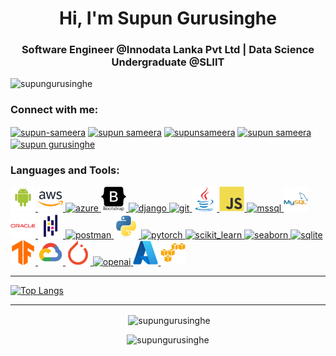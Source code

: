 <h1 align="center">Hi, I'm Supun Gurusinghe</h1>
<h3 align="center">Software Engineer @Innodata Lanka Pvt Ltd | Data Science Undergraduate @SLIIT</h3>

<p align="left"> <img src="https://komarev.com/ghpvc/?username=supungurusinghe&label=Profile%20views&color=0e75b6&style=flat" alt="supungurusinghe" /> </p>

<h3 align="left">Connect with me:</h3>
<p align="left">
<a href="https://linkedin.com/in/supun-sameera" target="blank"><img align="center" src="https://raw.githubusercontent.com/rahuldkjain/github-profile-readme-generator/master/src/images/icons/Social/linked-in-alt.svg" alt="supun-sameera" height="30" width="40" /></a>
<a href="https://stackoverflow.com/users/13695957/supun-sameera" target="blank"><img align="center" src="https://raw.githubusercontent.com/rahuldkjain/github-profile-readme-generator/master/src/images/icons/Social/stack-overflow.svg" alt="supun sameera" height="30" width="40" /></a>
<a href="https://kaggle.com/supunsameera" target="blank"><img align="center" src="https://raw.githubusercontent.com/rahuldkjain/github-profile-readme-generator/master/src/images/icons/Social/kaggle.svg" alt="supunsameera" height="30" width="40" /></a>
<a href="https://fb.com/supunsameera" target="blank"><img align="center" src="https://raw.githubusercontent.com/rahuldkjain/github-profile-readme-generator/master/src/images/icons/Social/facebook.svg" alt="supun sameera" height="30" width="40" /></a>
<a href="https://www.youtube.com/channel/UC3bt2ODeT5heYMcu6J7x6Iw" target="blank"><img align="center" src="https://raw.githubusercontent.com/rahuldkjain/github-profile-readme-generator/master/src/images/icons/Social/youtube.svg" alt="supun gurusinghe" height="30" width="40" /></a>
</p>

<h3 align="left">Languages and Tools:</h3>
<p align="left"> <a href="https://developer.android.com" target="_blank" rel="noreferrer"> <img src="https://raw.githubusercontent.com/devicons/devicon/master/icons/android/android-original-wordmark.svg" alt="android" width="40" height="40"/> </a> <a href="https://aws.amazon.com" target="_blank" rel="noreferrer"> <img src="https://raw.githubusercontent.com/devicons/devicon/master/icons/amazonwebservices/amazonwebservices-original-wordmark.svg" alt="aws" width="40" height="40"/> </a> <a href="https://azure.microsoft.com/en-in/" target="_blank" rel="noreferrer"> <img src="https://www.vectorlogo.zone/logos/microsoft_azure/microsoft_azure-icon.svg" alt="azure" width="40" height="40"/> </a> <a href="https://getbootstrap.com" target="_blank" rel="noreferrer"> <img src="https://raw.githubusercontent.com/devicons/devicon/master/icons/bootstrap/bootstrap-plain-wordmark.svg" alt="bootstrap" width="40" height="40"/> </a> <a href="https://www.djangoproject.com/" target="_blank" rel="noreferrer"> <img src="https://cdn.worldvectorlogo.com/logos/django.svg" alt="django" width="40" height="40"/> </a> <a href="https://git-scm.com/" target="_blank" rel="noreferrer"> <img src="https://www.vectorlogo.zone/logos/git-scm/git-scm-icon.svg" alt="git" width="40" height="40"/> </a> <a href="https://www.java.com" target="_blank" rel="noreferrer"> <img src="https://raw.githubusercontent.com/devicons/devicon/master/icons/java/java-original.svg" alt="java" width="40" height="40"/> </a> <a href="https://developer.mozilla.org/en-US/docs/Web/JavaScript" target="_blank" rel="noreferrer"> <img src="https://raw.githubusercontent.com/devicons/devicon/master/icons/javascript/javascript-original.svg" alt="javascript" width="40" height="40"/> </a> <a href="https://www.microsoft.com/en-us/sql-server" target="_blank" rel="noreferrer"> <img src="https://www.svgrepo.com/show/303229/microsoft-sql-server-logo.svg" alt="mssql" width="40" height="40"/> </a> <a href="https://www.mysql.com/" target="_blank" rel="noreferrer"> <img src="https://raw.githubusercontent.com/devicons/devicon/master/icons/mysql/mysql-original-wordmark.svg" alt="mysql" width="40" height="40"/> </a> <a href="https://www.oracle.com/" target="_blank" rel="noreferrer"> <img src="https://raw.githubusercontent.com/devicons/devicon/master/icons/oracle/oracle-original.svg" alt="oracle" width="40" height="40"/> </a> <a href="https://pandas.pydata.org/" target="_blank" rel="noreferrer"> <img src="https://raw.githubusercontent.com/devicons/devicon/2ae2a900d2f041da66e950e4d48052658d850630/icons/pandas/pandas-original.svg" alt="pandas" width="40" height="40"/> </a> <a href="https://postman.com" target="_blank" rel="noreferrer"> <img src="https://www.vectorlogo.zone/logos/getpostman/getpostman-icon.svg" alt="postman" width="40" height="40"/> </a> <a href="https://www.python.org" target="_blank" rel="noreferrer"> <img src="https://raw.githubusercontent.com/devicons/devicon/master/icons/python/python-original.svg" alt="python" width="40" height="40"/> </a> <a href="https://pytorch.org/" target="_blank" rel="noreferrer"> <img src="https://www.vectorlogo.zone/logos/pytorch/pytorch-icon.svg" alt="pytorch" width="40" height="40"/> </a> <a href="https://scikit-learn.org/" target="_blank" rel="noreferrer"> <img src="https://upload.wikimedia.org/wikipedia/commons/0/05/Scikit_learn_logo_small.svg" alt="scikit_learn" width="40" height="40"/> </a> <a href="https://seaborn.pydata.org/" target="_blank" rel="noreferrer"> <img src="https://seaborn.pydata.org/_images/logo-mark-lightbg.svg" alt="seaborn" width="40" height="40"/> </a> <a href="https://www.sqlite.org/" target="_blank" rel="noreferrer"> <img src="https://www.vectorlogo.zone/logos/sqlite/sqlite-icon.svg" alt="sqlite" width="40" height="40"/> </a> <a href="https://www.tensorflow.org/" target="_blank" rel="noreferrer"> <img src="https://github.com/devicons/devicon/blob/master/icons/tensorflow/tensorflow-original.svg" alt="tensorflow" width="40" height="40"/> </a> <a href="https://cloud.google.com" target="_blank" rel="noreferrer"> <img src="https://github.com/devicons/devicon/blob/master/icons/googlecloud/googlecloud-original.svg" alt="googlecloud" width="40" height="40"/> </a> <a href="https://pytorch.org" target="_blank" rel="noreferrer"> <img src="https://github.com/devicons/devicon/blob/master/icons/pytorch/pytorch-original.svg" alt="pytorch" width="40" height="40"/> </a> <a href="https://openai.com" target="_blank" rel="noreferrer"> <img src="https://github.com/devicons/devicon/blob/master/icons/openai/openai-original.svg" alt="openai" width="40" height="40"/> </a> <a href="https://azure.microsoft.com" target="_blank" rel="noreferrer"> <img src="https://github.com/devicons/devicon/blob/master/icons/azure/azure-original.svg" alt="azure" width="40" height="40"/> </a> <a href="https://aws.amazon.com" target="_blank" rel="noreferrer"> <img src="https://github.com/devicons/devicon/blob/master/icons/amazonwebservices/amazonwebservices-original.svg" alt="aws" width="40" height="40"/> </a> </p>

<hr>

[![Top Langs](https://github-readme-stats-git-masterrstaa-rickstaa.vercel.app/api/top-langs/?username=SupunGurusinghe&theme=tokyonight)](https://github.com/SupunGurusinghe/github-readme-stats)

<hr>

<p align="center">&nbsp;<img align="center" src="https://github-readme-stats.vercel.app/api?username=supungurusinghe&show_icons=true&theme=radical&locale=en" alt="supungurusinghe" /></p>

<p align="center"><img src="https://github-readme-streak-stats.herokuapp.com/?user=supungurusinghe&show_icons=true&theme=radical&locale=en" alt="supungurusinghe" /></p>
